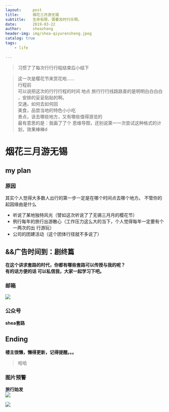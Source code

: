 ```yaml
---
layout:     post
title:      烟花三⽉游无锡
subtitle:   生命有限，需要及时行乐啊。
date:       2019-03-22
author:     sheazhang
header-img: img/shea-qiyurensheng.jpeg
catalog: true
tags:
    - life
    
---
```


> 习惯了了每次⾏行行程结束后小结下

> 这一次是樱花节来赏花啦……  
> 行程前  
>可以说把这次的⾏行行程的时间 地点 旅⾏行行线路路查的是明明⽩白⽩白 ，安排的妥妥贴贴的啊。  
>交通，如何去如何回  
>美食，品尝当地的特色⼩小吃  
>景点，该去哪些地方，又有哪些值得游览的  
>最有意思的是：我画了了个 思维导图，还别说第⼀一次尝试这种格式的计划，效果棒棒d 


# 烟花三月游无锡

## my plan

### 原因

其实个人觉得大多数人出行的第一步一定是在哪个时间点去哪个地方。
不管你的起因缘由是什么

- 听说了某地独特风光（譬如这次听说了了无锡三⽉月的樱花节）
- 例行每年的旅行出游散心（⼯作压力这么大的当下，个⼈觉得每年一定要有个一两次的出
⾏游玩）
- 公司的团建活动（这个团体行径就不多说了）



## &&广告时间到：剧终篇

**在这个讲求套路的时代，你都有哪些套路可以传授与我的呢？**  
**有的话方便的话 可以私信我，大家一起学习下吧。**

### 邮箱

![](https://i.imgur.com/ZuFV0fE.jpg)

### 公众号


**shea套路**  

## Ending



**楼主很懒，懒得更新，记得提醒。。。**



> 哈哈

### 图片预警

**旅行始发**  
![](https://i.imgur.com/Sxb0Eez.jpg)

![](https://i.imgur.com/dCQF4Fa.jpg)
